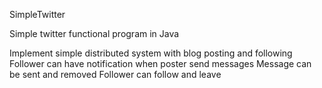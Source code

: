 SimpleTwitter

Simple twitter functional program in Java

Implement simple distributed system with blog posting and following
Follower can have notification when poster send messages
Message can be sent and removed
Follower can follow and leave
